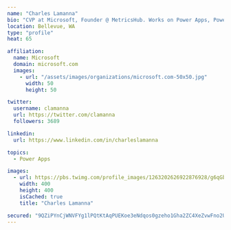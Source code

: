 ```yaml
---
name: "Charles Lamanna"
bio: "CVP at Microsoft, Founder @ MetricsHub. Works on Power Apps, Power Automate, Power Virtual Agent, Common Data Service and Dynamics 365."
location: Bellevue, WA
type: "profile"
heat: 65

affiliation:
  name: Microsoft
  domain: microsoft.com
  images:
    - url: "/assets/images/organizations/microsoft.com-50x50.jpg"
      width: 50
      height: 50

twitter:
  username: clamanna
  url: https://twitter.com/clamanna
  followers: 3689

linkedin:
  url: https://www.linkedin.com/in/charleslamanna

topics:
  - Power Apps

images:
  - url: https://pbs.twimg.com/profile_images/1263202626922876928/g6qGbHZ-_400x400.jpg
    width: 400
    height: 400
    isCached: true
    title: "Charles Lamanna"

secured: "9QZiPYnCjWNVFYg1lPQtKtAqPUEKoe3eNdqos0gzeho1Gha2ZC4XeZvwFno2UQ846hp4JW/8YkaiV7NhFyc98aA2K2qJc5eotQyxOh+16saeA70yXtg0+OqfBMvCnR6bNSTiBCJFz86hIcOti2A6mfQUbpXbx6Tqf+UmsLV3MlKhEy1/KABOGvaTi23gtv/8I2CltJDXXOw5VOQW/ox+PiFyoIKOW//TxNJDSBfaPFRarGgS7SdBlpODmTkSjdJqFVQiCjDYEMrzUV80jsXKkQ1wn2YFDpmAmxpxCPAQAJUHDxx16NOoOGiJB2cPjmxvZHwgcMNnKv+WoXM73bLFUJuZleT3p7OsQ2c8o+A2H3RgYHlTXANC7j4OrGaQUT0cq+CYbrh7E3PYsRS7N7pjpHslIouqMvfeVCxSIvjDQqg=;2DSsOuBxhifTPMNdIBsHzQ=="
---
```


